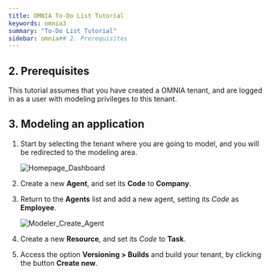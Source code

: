 ```yaml
---
title: OMNIA To-Do List Tutorial
keywords: omnia3
summary: "To-Do List Tutorial"
sidebar: omnia## 2. Prerequisites
---
```


## 2. Prerequisites

This tutorial assumes that you have created a OMNIA tenant, and are logged in as a user with modeling privileges to this tenant.

## 3. Modeling an application

1. Start by selecting the tenant where you are going to model, and you will be redirected to the modeling area.
 
    ![Homepage_Dashboard](http://funkyimg.com/i/2DVGv.png)
 

2.  Create a new  **Agent**, and set its  **Code**  to  **Company**.
    
   
3.  Return to the  **Agents** list and add a new agent, setting its  _Code_  as  **Employee**.

    ![Modeler_Create_Agent](https://raw.githubusercontent.com/numbersbelieve/omnia3/master/docs/tutorialPics/modelingTutorial/Modeler-Agent-Employee.PNG)

4.  Create a new  **Resource**, and set its  *Code*  to  **Task**.
    
5.  Access the option  **Versioning > Builds**  and build your tenant, by clicking the button  **Create new**.

